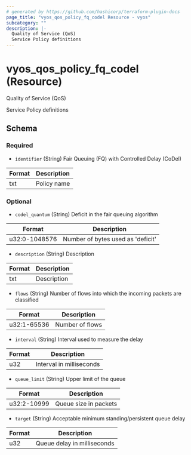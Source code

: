 ```yaml
---
# generated by https://github.com/hashicorp/terraform-plugin-docs
page_title: "vyos_qos_policy_fq_codel Resource - vyos"
subcategory: ""
description: |-
  Quality of Service (QoS)
  Service Policy definitions
---
```


# vyos_qos_policy_fq_codel (Resource)

Quality of Service (QoS)

Service Policy definitions



<!-- schema generated by tfplugindocs -->
## Schema

### Required

- `identifier` (String) Fair Queuing (FQ) with Controlled Delay (CoDel)

|  Format  |  Description  |
|----------|---------------|
|  txt  |  Policy name  |

### Optional

- `codel_quantum` (String) Deficit in the fair queuing algorithm

|  Format  |  Description  |
|----------|---------------|
|  u32:0-1048576  |  Number of bytes used as 'deficit'  |
- `description` (String) Description

|  Format  |  Description  |
|----------|---------------|
|  txt  |  Description  |
- `flows` (String) Number of flows into which the incoming packets are classified

|  Format  |  Description  |
|----------|---------------|
|  u32:1-65536  |  Number of flows  |
- `interval` (String) Interval used to measure the delay

|  Format  |  Description  |
|----------|---------------|
|  u32  |  Interval in milliseconds  |
- `queue_limit` (String) Upper limit of the queue

|  Format  |  Description  |
|----------|---------------|
|  u32:2-10999  |  Queue size in packets  |
- `target` (String) Acceptable minimum standing/persistent queue delay

|  Format  |  Description  |
|----------|---------------|
|  u32  |  Queue delay in milliseconds  |
